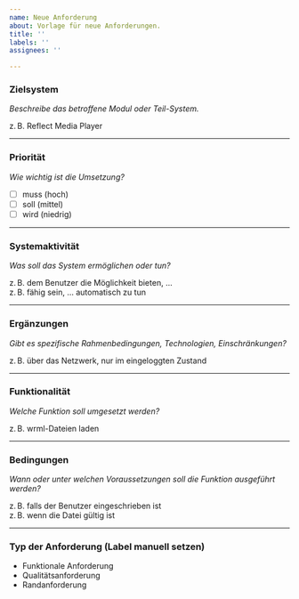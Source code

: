 ```yaml
---
name: Neue Anforderung
about: Vorlage für neue Anforderungen.
title: ''
labels: ''
assignees: ''

---
```


### Zielsystem
_Beschreibe das betroffene Modul oder Teil-System._

z. B. Reflect Media Player

---

### Priorität
_Wie wichtig ist die Umsetzung?_

- [ ] muss (hoch)
- [ ] soll (mittel)
- [ ] wird (niedrig)

---

### Systemaktivität
_Was soll das System ermöglichen oder tun?_

z. B. dem Benutzer die Möglichkeit bieten, ...  
z. B. fähig sein, ... automatisch zu tun

---

### Ergänzungen
_Gibt es spezifische Rahmenbedingungen, Technologien, Einschränkungen?_

z. B. über das Netzwerk, nur im eingeloggten Zustand

---

### Funktionalität
_Welche Funktion soll umgesetzt werden?_

z. B. wrml-Dateien laden

---

### Bedingungen
_Wann oder unter welchen Voraussetzungen soll die Funktion ausgeführt werden?_

z. B. falls der Benutzer eingeschrieben ist  
z. B. wenn die Datei gültig ist

---

### Typ der Anforderung (Label manuell setzen)
- Funktionale Anforderung  
- Qualitätsanforderung  
- Randanforderung

